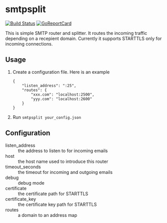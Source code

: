 smtpsplit
=========

[![Build Status](https://travis-ci.org/igrmk/smtpsplit.png)](https://travis-ci.org/igrmk/smtpsplit)
[![GoReportCard](http://goreportcard.com/badge/igrmk/smtpsplit)](http://goreportcard.com/report/igrmk/smtpsplit)

This is simple SMTP router and splitter. It routes the incoming traffic depending on a recepient domain.
Currently it supports STARTTLS only for incoming connections.

Usage
-----

1. Create a configuration file. Here is an example
   ```
   {
       "listen_address": ":25",
       "routes": {
           "xxx.com": "localhost:2500",
           "yyy.com": "localhost:2600"
       }
   }
   ```

2. Run `smtpsplit your_config.json`

Configuration
-------------

<dl>

<dt>listen_address</dt>
<dd>the address to listen to for incoming emails</dd>

<dt>host</dt>
<dd>the host name used to introduce this router</dd>

<dt>timeout_seconds</dt>
<dd>the timeout for incoming and outgoing emails</dd>

<dt>debug</dt>
<dd>debug mode</dd>

<dt>certificate</dt>
<dd>the certificate path for STARTTLS</dd>

<dt>certificate_key</dt>
<dd>the certificate key path for STARTTLS</dd>

<dt>routes</dt>
<dd>a domain to an address map</dd>

</dl>
